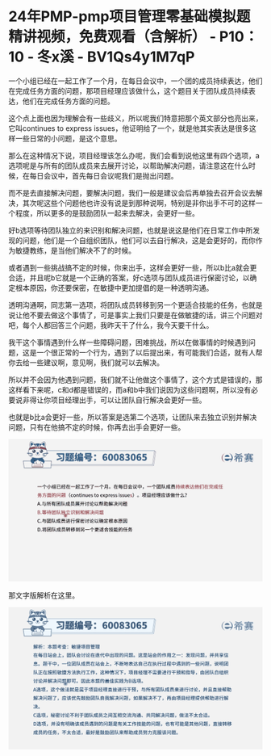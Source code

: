 # 24年PMP-pmp项目管理零基础模拟题精讲视频，免费观看（含解析） - P10：10 - 冬x溪 - BV1Qs4y1M7qP

一个小组已经在一起工作了一个月，在每日会议中，一个团的成员持续表达，他们在完成任务方面的问题，那项目经理应该做什么，这个题目关于团队成员持续表达，他们在完成任务方面的问题。

这个点上面也因为理解会有一些歧义，所以呢我们特意把那个英文部分也亮出来，它叫continues to express issues，他证明给了一个，就是他其实表达是很多这样一些日常的小问题，是这个意思。

那么在这种情况下说，项目经理该怎么办呢，我们会看到说他这里有四个选项，a选项呢是与所有的团队成员来去展开讨论，以帮助解决问题，请注意这在什么时候，在每日会议中，首先每日会议呢我们是抛出问题。

而不是去直接解决问题，要解决问题，我们一般是建议会后再单独去召开会议去解决，其次呢这些个问题他也许没有说是到那种说啊，特别是非你出手不可的这样一个程度，所以更多的是鼓励团队一起来去解决，会更好一些。

好b选项等待团队独立的来识别和解决问题，也就是说这是他们在日常工作中所发现的问题，他们是一个自组织团队，他们可以去自行解决，这是会更好的，而你作为敏捷教练，是当他们解决不了的时候。

或者遇到一些挑战搞不定的时候，你来出手，这样会更好一些，所以b比a就会更合适，并且呢b它就是一个正确的答案，好c选项与团队成员进行保密讨论，以确定根本原因，你还要保密，在敏捷中更加提倡的是一种透明沟通。

透明沟通啊，同志第一选项，将团队成员转移到另一个更适合技能的任务，也就是说让他不要去做这个事情了，可是事实上我们只要是在做敏捷的话，讲三个问题对吧，每个人都回答三个问题，我昨天干了什么，我今天要干什么。

我干这个事情遇到什么样一些障碍问题，困难挑战，所以在做事情的时候遇到问题，这是一个很正常的一个行为，遇到了以后提出来，有可能我们合适，就有人帮你去给一些建议啊，意见啊，我们就可以去解决。

所以并不会因为他遇到问题，我们就不让他做这个事情了，这个方式是错误的，那这样看下来呢，c和d都是错误的，而a和b中我们说因为这些问题啊，所以没有必要说非得让你项目经理出手，可以让团队自行解决会更好一些。

也就是b比a会更好一些，所以答案是选第二个选项，让团队来去独立识别并解决问题，只有在他搞不定的时候，你再去出手会更好一些。



![](img/d8b5084b964145b63c6c2b5bde4d1fbf_1.png)

那文字版解析在这里。

![](img/d8b5084b964145b63c6c2b5bde4d1fbf_3.png)